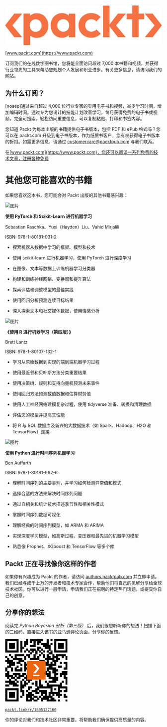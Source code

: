 ![图片](img/file0.png)

[www.packt.com](https://www.packt.com)

订阅我们的在线数字图书馆，您将能全面访问超过 7,000 本书籍和视频，并获得行业领先的工具来帮助您规划个人发展和职业进步。有关更多信息，请访问我们的网站。

## 为什么订阅？

[nosep]通过来自超过 4,000 位行业专家的实用电子书和视频，减少学习时间，增加编码时间。通过专为您设计的技能计划改善学习，每月获得免费的电子书或视频，完全可搜索，轻松访问重要信息，可以复制粘贴、打印和书签内容。

您知道 Packt 为每本出版的书籍提供电子书版本，包括 PDF 和 ePub 格式吗？您可以在 packt.com 升级到电子书版本，作为纸质书客户，您有权获得电子书版本的折扣。如需更多信息，请通过 customercare@packtpub.com 与我们联系。

在[www.packt.com](https://www.packt.com)，您还可以阅读一系列免费的技术文章，注册各种免费

# 其他您可能喜欢的书籍

如果您喜欢这本书，您可能会对 Packt 出版的其他书籍感兴趣：

![图片](https://www.packtpub.com/product/machine-learning-with-pytorch-and-scikit-learn/9781801819312)

**使用 PyTorch 和 Scikit-Learn 进行机器学习**

Sebastian Raschka、Yuxi（Hayden）Liu、Vahid Mirjalili

ISBN: 978-1-80181-931-2

+   探索机器从数据中学习的框架、模型和技术

+   使用 scikit-learn 进行机器学习，使用 PyTorch 进行深度学习

+   在图像、文本等数据上训练机器学习分类器

+   构建和训练神经网络、变换器和提升算法

+   探索评估和调整模型的最佳实践

+   使用回归分析预测连续目标结果

+   深入探索文本和社交媒体数据，使用情感分析

![图片](https://www.packtpub.com/product/machine-learning-with-r-fourth-edition/9781801071321)

**《使用 R 进行机器学习（第四版）》**

Brett Lantz

ISBN: 978-1-80107-132-1

+   学习从原始数据到实现的端到端机器学习过程

+   使用最近邻和贝叶斯方法分类重要结果

+   使用决策树、规则和支持向量机预测未来事件

+   使用回归方法预测数值数据和估算财务值

+   使用人工神经网络建模复杂过程，使用 tidyverse 准备、转换和清理数据

+   评估您的模型并提高其性能

+   将 R 与 SQL 数据库及新兴的大数据技术（如 Spark、Hadoop、H2O 和 TensorFlow）连接

![图片](https://www.packtpub.com/product/machine-learning-for-time-series-with-python/9781801819626)

**使用 Python 进行时间序列机器学习**

Ben Auffarth

ISBN: 978-1-80181-962-6

+   理解时间序列的主要类别，并学习如何检测异常值和模式

+   选择合适的方法来解决时间序列问题

+   通过自相关和统计技术描述季节性和相关性模式

+   掌握时间序列数据可视化

+   理解经典的时间序列模型，如 ARMA 和 ARIMA

+   实现深度学习模型，如高斯过程、变压器和最先进的机器学习模型

+   熟悉像 Prophet、XGboost 和 TensorFlow 等多个库

## Packt 正在寻找像你这样的作者

如果你有兴趣成为 Packt 的作者，请访问 [authors.packtpub.com](https://authors.packtpub.com) 并立即申请。我们已经与成千上万的开发者和技术专家合作，帮助他们将自己的见解分享给全球技术社区。你可以进行一般申请，申请我们正在招聘的特定热门话题，或提交你自己的创意。

## 分享你的想法

阅读完 *Python Bayesian 分析（第三版）* 后，我们很想听听你的想法！扫描下面的二维码，直接进入该书的亚马逊评论页面，分享你的反馈。

![PIC](img/file2.png)

[`packt.link/r/1805127160`](https://packt.link/r/1805127160)

你的评论对我们和技术社区非常重要，将帮助我们确保提供高质量的内容。
